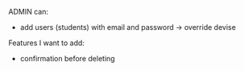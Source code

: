 ADMIN can:
- add users (students) with email and password -> override devise


Features I want to add:
- confirmation before deleting
